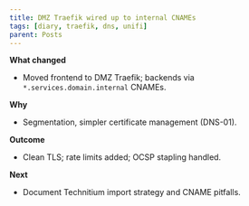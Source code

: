 ```yaml
---
title: DMZ Traefik wired up to internal CNAMEs
tags: [diary, traefik, dns, unifi]
parent: Posts
---
```


**What changed**  
- Moved frontend to DMZ Traefik; backends via `*.services.domain.internal` CNAMEs.

**Why**  
- Segmentation, simpler certificate management (DNS-01).

**Outcome**  
- Clean TLS; rate limits added; OCSP stapling handled.

**Next**  
- Document Technitium import strategy and CNAME pitfalls.
